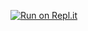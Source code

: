 [![Run on Repl.it](https://repl.it/badge/github/ALF-info/Descartes)](https://repl.it/github/ALF-info/Descartes)
